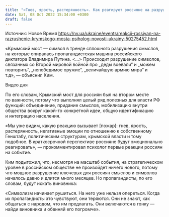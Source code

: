 ```yaml
---
title: "«Гнев, ярость, растерянность». Как реагируют россияне на разрушение Крымского моста, который являлся символом путинской пропаганды — психолог"
date: Sat, 08 Oct 2022 15:34:00 +0300
draft: false
---
```

Источник: Новое Время https://nv.ua/ukraine/events/reakcii-rossiyan-na-razrushenie-krymskogo-mosta-psiholog-novosti-ukrainy-50275452.html


«Крымский мост — символ в тренде сплошного разрушения смыслов, на которые опиралась пропагандистская машина российского диктатора Владимира Путина. <...> Происходит разрушение символов, связанных со Второй мировой войной про „деды воевали“ и „можем повторить“, „непобедимое оружие“, „величайшую армию мира“ и т.д», — объяснил Ким.

 Видео дня   

По его словам, Крымский мост для россиян был на втором месте по важности, потому что выполнял целый ряд полезных для власти РФ функций: объединение, придание смыслов, мобилизацию внутри общества вокруг какой-то конкретной идеи, общую идентификацию и интеграцию населения.

«Мы уже видим, какую реакцию вызывает [пожар]: гнев, ярость, растерянность, негативные эмоции по отношению к собственному Генштабу, политическим структурам, крымской власти и тому подобное. В краткосрочной перспективе россияне будут эмоционально реагировать», — прокомментировал психолог первые реакции россиян на событие.

Ким подытожил, что, несмотря на масштаб события, на стратегическом уровне в российском обществе не произойдет ничего нового, потому что мощное разрушение ключевых для россиян смыслов и символов началось давно и длится много месяцев. Но пропагандисты, по его словам, будут искать виновника:

«Символизм начинает рушиться. На него уже нельзя опереться. Когда их пропагандисты это чувствуют, они теряются. Они не знают, как общаться с народом, что им предлагать. Они включаются в гонку — найди виновника и обвиняй его погромче».
